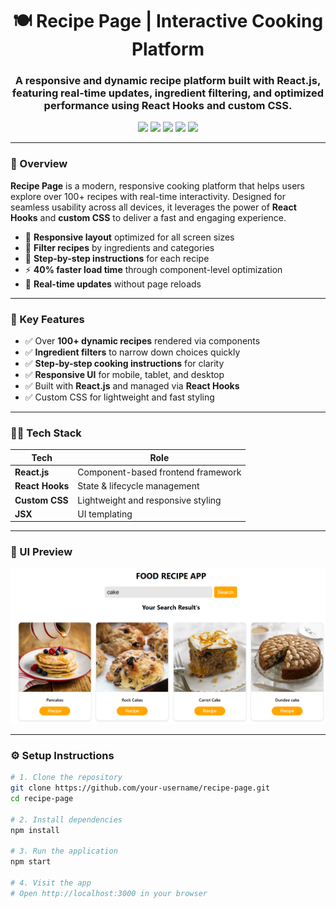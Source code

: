<h1 align="center">🍽️ Recipe Page | Interactive Cooking Platform</h1>
<h3 align="center">A responsive and dynamic recipe platform built with React.js, featuring real-time updates, ingredient filtering, and optimized performance using React Hooks and custom CSS.</h3>

<p align="center">
  <img src="https://img.shields.io/badge/Frontend-React.js-61DAFB?logo=react" />
  <img src="https://img.shields.io/badge/Styling-Custom%20CSS-blue" />
  <img src="https://img.shields.io/badge/State-React%20Hooks-green" />
  <img src="https://img.shields.io/badge/Recipes-100%2B-orange" />
  <img src="https://img.shields.io/badge/Maintainer-Krishna%20Dubey-lightgrey" />
</p>

---

<h3>📘 Overview</h3>

**Recipe Page** is a modern, responsive cooking platform that helps users explore over 100+ recipes with real-time interactivity. Designed for seamless usability across all devices, it leverages the power of **React Hooks** and **custom CSS** to deliver a fast and engaging experience.

- 📲 **Responsive layout** optimized for all screen sizes  
- 🥗 **Filter recipes** by ingredients and categories  
- 📖 **Step-by-step instructions** for each recipe  
- ⚡ **40% faster load time** through component-level optimization  
- 🔄 **Real-time updates** without page reloads  

---

<h3>🎯 Key Features</h3>

- ✅ Over **100+ dynamic recipes** rendered via components  
- ✅ **Ingredient filters** to narrow down choices quickly  
- ✅ **Step-by-step cooking instructions** for clarity  
- ✅ **Responsive UI** for mobile, tablet, and desktop  
- ✅ Built with **React.js** and managed via **React Hooks**  
- ✅ Custom CSS for lightweight and fast styling  

---

<h3>🧑‍💻 Tech Stack</h3>

| Tech             | Role                                  |
|------------------|---------------------------------------|
| **React.js**      | Component-based frontend framework    |
| **React Hooks**   | State & lifecycle management          |
| **Custom CSS**    | Lightweight and responsive styling    |
| **JSX**           | UI templating                         |

---

<h3>📸 UI Preview</h3>

<p align="center">
  <img src="UI.png" alt="Recipe Page Screenshot" width="800" />
</p>

---

<h3>⚙️ Setup Instructions</h3>

```bash
# 1. Clone the repository
git clone https://github.com/your-username/recipe-page.git
cd recipe-page

# 2. Install dependencies
npm install

# 3. Run the application
npm start

# 4. Visit the app
# Open http://localhost:3000 in your browser
